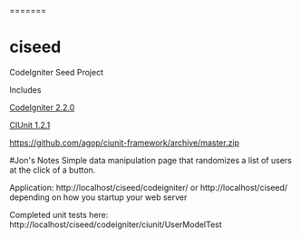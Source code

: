=======
# ciseed

CodeIgniter Seed Project

Includes

[CodeIgniter 2.2.0](https://ellislab.com/asset/ci_download_files/CodeIgniter_2.2.0.zip)

[CIUnit 1.2.1](https://github.com/destructivecreator/ciunit-framework)

https://github.com/agop/ciunit-framework/archive/master.zip


#Jon's Notes
Simple data manipulation page that randomizes a list of users at the click of a button.

Application:
http://localhost/ciseed/codeigniter/ or http://localhost/ciseed/ depending on how you startup your web server

Completed unit tests here:
http://localhost/ciseed/codeigniter/ciunit/UserModelTest